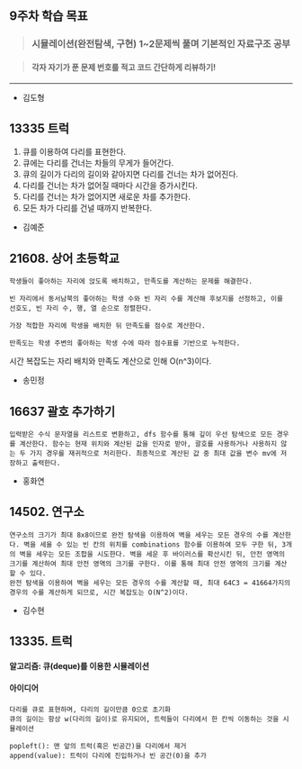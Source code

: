 ## 9주차 학습 목표
> ### 시뮬레이션(완전탐색, 구현) 1~2문제씩 풀며 기본적인 자료구조 공부

> #### 각자 자기가 푼 문제 번호를 적고 코드 간단하게 리뷰하기! 

***
* 김도형  
## 13335 트럭
 1. 큐를 이용하여 다리를 표현한다.
 2. 큐에는 다리를 건너는 차들의 무게가 들어간다.
 3. 큐의 길이가 다리의 길이와 같아지면 다리를 건너는 차가 없어진다.
 4. 다리를 건너는 차가 없어질 때마다 시간을 증가시킨다.
 5. 다리를 건너는 차가 없어지면 새로운 차를 추가한다.
 6. 모든 차가 다리를 건널 때까지 반복한다.
* 김예준
## 21608. 상어 초등학교
    학생들이 좋아하는 자리에 앉도록 배치하고, 만족도를 계산하는 문제를 해결한다.
    
    빈 자리에서 동서남북의 좋아하는 학생 수와 빈 자리 수를 계산해 후보지를 선정하고, 이를 선호도, 빈 자리 수, 행, 열 순으로 정렬한다.
    
    가장 적합한 자리에 학생을 배치한 뒤 만족도를 점수로 계산한다.
    
    만족도는 학생 주변의 좋아하는 학생 수에 따라 점수표를 기반으로 누적한다.

시간 복잡도는 자리 배치와 만족도 계산으로 인해 O(n^3)이다.


* 송민정
## 16637 괄호 추가하기
    입력받은 수식 문자열을 리스트로 변환하고, dfs 함수를 통해 깊이 우선 탐색으로 모든 경우를 계산한다. 함수는 현재 위치와 계산된 값을 인자로 받아, 괄호를 사용하거나 사용하지 않는 두 가지 경우를 재귀적으로 처리한다. 최종적으로 계산된 값 중 최대 값을 변수 mv에 저장하고 출력한다.

* 홍화연
## 14502. 연구소
    연구소의 크기가 최대 8x8이므로 완전 탐색을 이용하여 벽을 세우는 모든 경우의 수를 계산한다. 벽을 세울 수 있는 빈 칸의 위치를 combinations 함수를 이용하여 모두 구한 뒤, 3개의 벽을 세우는 모든 조합을 시도한다. 벽을 세운 후 바이러스를 확산시킨 뒤, 안전 영역의 크기를 계산하여 최대 안전 영역의 크기를 구한다. 이를 통해 최대 안전 영역의 크기를 계산할 수 있다.
    완전 탐색을 이용하여 벽을 세우는 모든 경우의 수를 계산할 때, 최대 64C3 = 41664가지의 경우의 수를 계산하게 되므로, 시간 복잡도는 O(N^2)이다.

* 김수현
## 13335. 트럭
#### 알고리즘: 큐(deque)를 이용한 시뮬레이션
#### 아이디어
    다리를 큐로 표현하며, 다리의 길이만큼 0으로 초기화
    큐의 길이는 항상 w(다리의 길이)로 유지되어, 트럭들이 다리에서 한 칸씩 이동하는 것을 시뮬레이션
    
    popleft(): 맨 앞의 트럭(혹은 빈공간)을 다리에서 제거
    append(value): 트럭이 다리에 진입하거나 빈 공간(0)을 추가
